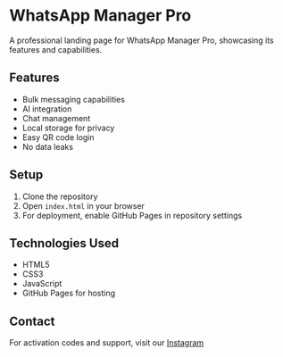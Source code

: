 # WhatsApp Manager Pro

A professional landing page for WhatsApp Manager Pro, showcasing its features and capabilities.

## Features

- Bulk messaging capabilities
- AI integration
- Chat management
- Local storage for privacy
- Easy QR code login
- No data leaks

## Setup

1. Clone the repository
2. Open `index.html` in your browser
3. For deployment, enable GitHub Pages in repository settings

## Technologies Used

- HTML5
- CSS3
- JavaScript
- GitHub Pages for hosting

## Contact

For activation codes and support, visit our [Instagram](https://www.instagram.com/pawan_.387?igsh=MWdtNjV6NXM1YjlrMQ==) 